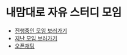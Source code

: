 # 내맘대로 자유 스터디 모임

- [진행중인 모임 보러가기](https://github.com/limlimlim-study/free-coding-community/issues)  
- [지난 모임 보러가기](https://github.com/limlimlim-study/free-coding-community/issues?q=is%3Aissue+is%3Aclosed)
- [오픈채팅](https://open.kakao.com/o/gqEyybub)
